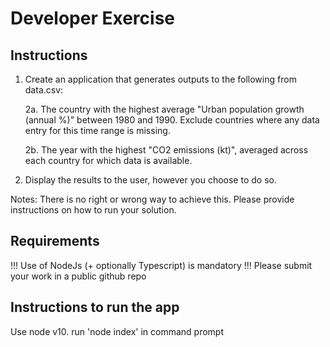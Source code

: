# Developer Exercise

## Instructions

1. Create an application that generates outputs to the following from data.csv:

	2a. The country with the highest average "Urban population growth (annual %)" between 1980 and 1990. Exclude countries where any data entry for this time range is missing.

	2b. The year with the highest "CO2 emissions (kt)", averaged across each country for which data is available.

3. Display the results to the user, however you choose to do so.

Notes:
There is no right or wrong way to achieve this. Please provide instructions on how to run your solution.

## Requirements
!!! Use of NodeJs (+ optionally Typescript) is mandatory
!!! Please submit your work in a public github repo


## Instructions to run the app
Use node v10.
run 'node index' in command prompt